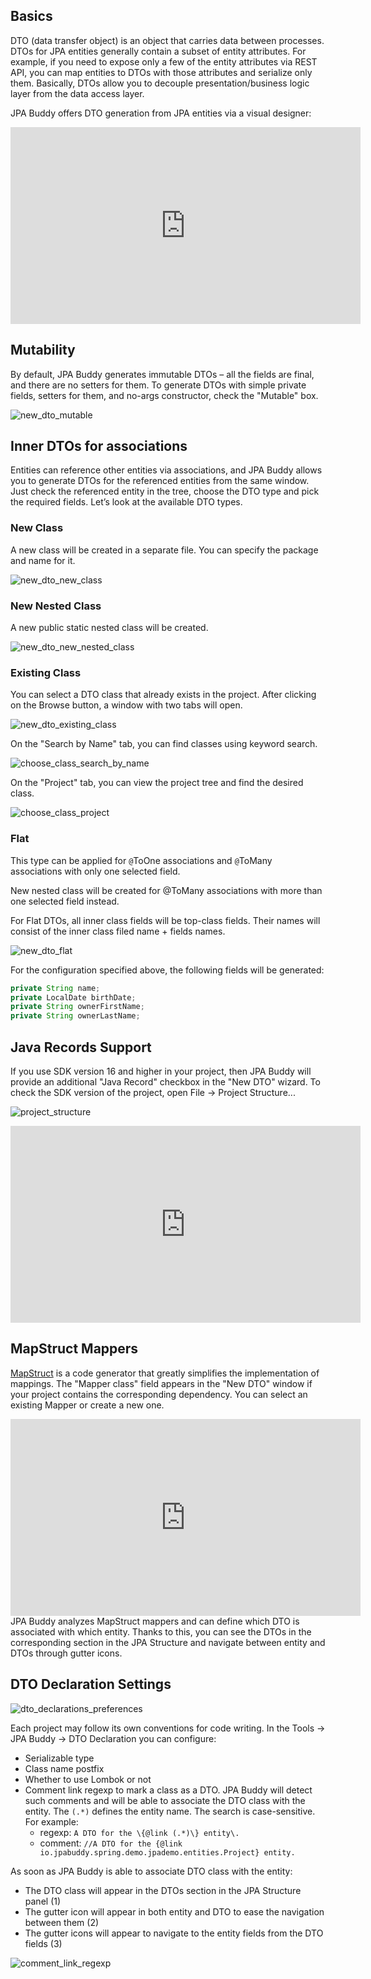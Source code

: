 ## Basics

DTO (data transfer object) is an object that carries data between processes. DTOs for JPA entities generally contain a subset of entity attributes. For example, if you need to expose only a few of the entity attributes via REST API, you can map entities to DTOs with those attributes and serialize only them. Basically, DTOs allow you to decouple presentation/business logic layer from the data access layer.

 JPA Buddy offers DTO generation from JPA entities via a visual designer:

 <div class="youtube" align="center">
   <iframe width="560" height="315" src="https://www.youtube.com/embed/qpnM_k-TGFk" title="YouTube video player" frameborder="0" allow="accelerometer; autoplay; clipboard-write; encrypted-media; gyroscope; picture-in-picture" allowfullscreen></iframe>
 </div>

## Mutability

By default, JPA Buddy generates immutable DTOs – all the fields are final, and there are no setters for them. To generate DTOs with simple private fields, setters for them, and no-args constructor, check the "Mutable" box.  

![new_dto_mutable](img/new_dto_mutable.jpeg)

## Inner DTOs for associations

Entities can reference other entities via associations, and JPA Buddy allows you to generate DTOs for the referenced entities from the same window. Just check the referenced entity in the tree, choose the DTO type and pick the required fields. Let’s look at the available DTO types.

### New Class

A new class will be created in a separate file. You can specify the package and name for it.

![new_dto_new_class](img/new_dto_new_class.jpeg)

### New Nested Class

A new public static nested class will be created.

![new_dto_new_nested_class](img/new_dto_new_nested_class.jpeg)

### Existing Class

You can select a DTO class that already exists in the project. After clicking on the Browse button, a window with two tabs will open.

![new_dto_existing_class](img/new_dto_existing_class.jpeg)

On the "Search by Name" tab, you can find classes using keyword search.

![choose_class_search_by_name](img/choose_class_search_by_name.jpeg)

On the "Project" tab, you can view the project tree and find the desired class.

![choose_class_project](img/choose_class_project.jpeg)

### Flat

This type can be applied for `@`ToOne associations and `@`ToMany associations with only one selected field.  

<div class="note">
  New nested class will be created for @ToMany associations with more than one selected field instead.
</div>

For Flat DTOs, all inner class fields will be top-class fields. Their names will consist of the inner class filed name + fields names.

![new_dto_flat](img/new_dto_flat.jpeg)

For the configuration specified above, the following fields will be generated:

```java
private String name;
private LocalDate birthDate;
private String ownerFirstName;
private String ownerLastName;
```

## Java Records Support

If you use SDK version 16 and higher in your project, then JPA Buddy will provide an additional "Java Record" checkbox in the "New DTO" wizard. To check the SDK version of the project, open File -> Project Structure...

![project_structure](img/project_structure.png)

 <div class="youtube" align="center">
<iframe width="560" height="315" src="https://www.youtube.com/embed/_MtJO4QKr0A" title="YouTube video player" frameborder="0" allow="accelerometer; autoplay; clipboard-write; encrypted-media; gyroscope; picture-in-picture" allowfullscreen></iframe>
 </div>

## MapStruct Mappers

[MapStruct](https://mapstruct.org/) is a code generator that greatly simplifies the implementation of mappings. The "Mapper class" field appears in the "New DTO" window if your project contains the corresponding dependency. You can select an existing Mapper or create a new one. 

 <div class="youtube" align="center">
   <iframe width="560" height="315" src="https://www.youtube.com/embed/MKQRRWqNLNk" title="YouTube video player" frameborder="0" allow="accelerometer; autoplay; clipboard-write; encrypted-media; gyroscope; picture-in-picture" allowfullscreen></iframe>
 </div>
JPA Buddy analyzes MapStruct mappers and can define which DTO is associated with which entity. Thanks to this, you can see the DTOs in the corresponding section in the JPA Structure and navigate between entity and DTOs through gutter icons.

## DTO Declaration Settings

![dto_declarations_preferences](img/dto_declarations_preferences.png)

Each project may follow its own conventions for code writing. In the Tools -> JPA Buddy -> DTO Declaration you can configure:

- Serializable type
- Class name postfix 
- Whether to use Lombok or not
- Comment link regexp to mark a class as a DTO. JPA Buddy will detect such comments and will be able to associate the DTO class with the entity. The `(.*)` defines the entity name. The search is case-sensitive. For example:
  - regexp: `A DTO for the \{@link (.*)\} entity\.`
  - comment: `//A DTO for the {@link io.jpabuddy.spring.demo.jpademo.entities.Project} entity.`

As soon as JPA Buddy is able to associate DTO class with the entity:
  - The DTO class will appear in the DTOs section in the JPA Structure panel (1)
  - The gutter icon will appear in both entity and DTO to ease the navigation between them (2)
  - The gutter icons will appear to navigate to the entity fields from the DTO fields (3)

![comment_link_regexp](img/comment_link_regexp.png)
